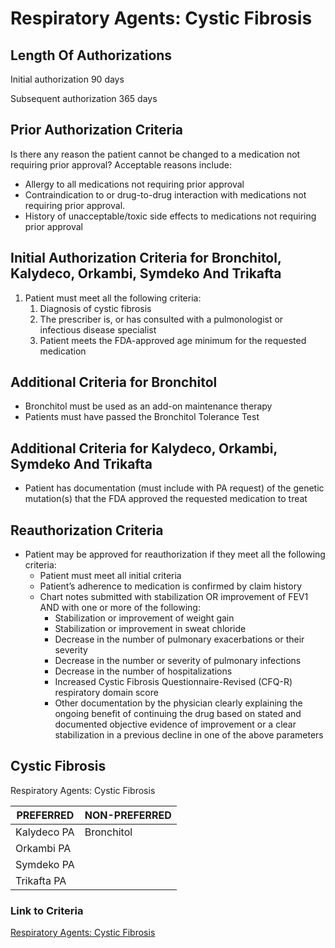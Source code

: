 # Respiratory Agents: Cystic Fibrosis

## Length Of Authorizations

Initial authorization 90 days

Subsequent authorization 365 days

## Prior Authorization Criteria

Is there any reason the patient cannot be changed to a medication not requiring prior approval? Acceptable reasons include:

-   Allergy to all medications not requiring prior approval
-   Contraindication to or drug-to-drug interaction with medications not requiring prior approval.
-   History of unacceptable/toxic side effects to medications not requiring prior approval

## Initial Authorization Criteria for Bronchitol, Kalydeco, Orkambi, Symdeko And Trikafta

1.  Patient must meet all the following criteria:
    1.  Diagnosis of cystic fibrosis
    2.  The prescriber is, or has consulted with a pulmonologist or infectious disease specialist
    3.  Patient meets the FDA-approved age minimum for the requested medication

## Additional Criteria for Bronchitol

-   Bronchitol must be used as an add-on maintenance therapy
-   Patients must have passed the Bronchitol Tolerance Test

## Additional Criteria for Kalydeco, Orkambi, Symdeko And Trikafta

-   Patient has documentation (must include with PA request) of the genetic mutation(s) that the FDA approved the requested medication to treat

## Reauthorization Criteria

-   Patient may be approved for reauthorization if they meet all the following criteria:
    -   Patient must meet all initial criteria
    -   Patient’s adherence to medication is confirmed by claim history
    -   Chart notes submitted with stabilization OR improvement of FEV1 AND with one or more of the following:
        -   Stabilization or improvement of weight gain
        -   Stabilization or improvement in sweat chloride
        -   Decrease in the number of pulmonary exacerbations or their severity
        -   Decrease in the number or severity of pulmonary infections
        -   Decrease in the number of hospitalizations
        -   Increased Cystic Fibrosis Questionnaire-Revised (CFQ-R) respiratory domain score
        -   Other documentation by the physician clearly explaining the ongoing benefit of continuing the drug based on stated and documented objective evidence of improvement or a clear stabilization in a previous decline in one of the above parameters

## Cystic Fibrosis

Respiratory Agents: Cystic Fibrosis

| PREFERRED   | NON-PREFERRED |
|-------------|---------------|
| Kalydeco PA | Bronchitol    |
| Orkambi PA  |               |
| Symdeko PA  |               |
| Trikafta PA |               |

### Link to Criteria

[Respiratory Agents: Cystic Fibrosis](https://pharmacy.medicaid.ohio.gov/sites/default/files/20220415_UPDL_Criteria_FINAL_.pdf#page=88)
